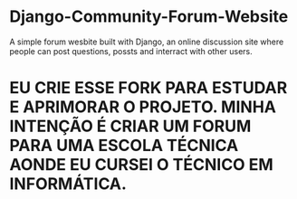 # Django-Community-Forum-Website
A simple forum wesbite built with Django, an online discussion site where people can post questions, possts and interract with other users.

# EU CRIE ESSE FORK PARA ESTUDAR E APRIMORAR O PROJETO. MINHA INTENÇÃO É CRIAR UM FORUM PARA UMA ESCOLA TÉCNICA AONDE EU CURSEI O TÉCNICO EM INFORMÁTICA.
